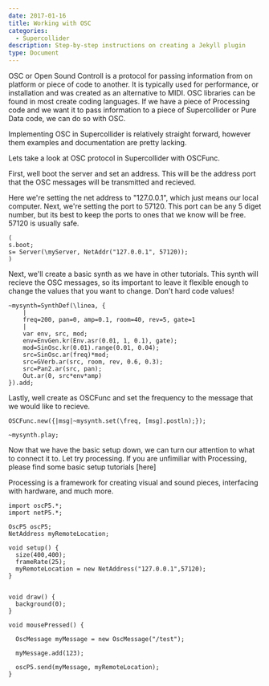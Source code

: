 ```yaml
---
date: 2017-01-16
title: Working with OSC
categories:
  - Supercollider
description: Step-by-step instructions on creating a Jekyll plugin
type: Document
---
```

OSC or Open Sound Controll is a protocol for passing information from on platform or piece of code to another. It is typically used for performance, or installation and was created as an alternative to MIDI. OSC libraries can be found in most create coding languages. If we have a piece of Processing code and we want it to pass information to a piece of Supercollider or Pure Data code, we can do so with OSC. 

Implementing OSC in Supercollider is relatively straight forward, however them examples and documentation are pretty lacking.

Lets take a look at OSC protocol in Supercollider with OSCFunc. 

First, well boot the server and set an address. This will be the address port that the OSC messages will be transmitted and recieved.

Here we're setting the net address to "127.0.0.1", which just means our local computer. Next, we're setting the port to 57120. This port can be any 5 diget number, but its best to keep the ports to ones that we know will be free. 57120 is usually safe.

```
(
s.boot;
s= Server(\myServer, NetAddr("127.0.0.1", 57120));
)
```


Next, we'll create a basic synth as we have in other tutorials. This synth will recieve the OSC messages, so its important to leave it flexible enough to change the values that you want to change. Don't hard code values!

```
~mysynth=SynthDef(\linea, {
    |
    freq=200, pan=0, amp=0.1, room=40, rev=5, gate=1
    |
    var env, src, mod;
    env=EnvGen.kr(Env.asr(0.01, 1, 0.1), gate);
    mod=SinOsc.kr(0.01).range(0.01, 0.04);
    src=SinOsc.ar(freq)*mod;
    src=GVerb.ar(src, room, rev, 0.6, 0.3);
    src=Pan2.ar(src, pan);
    Out.ar(0, src*env*amp)
}).add;
```

Lastly, well create as OSCFunc and set the frequency to the message that we would like to recieve. 

```
OSCFunc.new({|msg|~mysynth.set(\freq, [msg].postln);});

~mysynth.play;
```


Now that we have the basic setup down, we can turn our attention to what to connect it to. Let try processing. If you are unfimiliar with Processing, please find some basic setup tutorials [here]

Processing is a framework for creating visual and sound pieces, interfacing with hardware, and much more.

```
import oscP5.*;
import netP5.*;
  
OscP5 oscP5;
NetAddress myRemoteLocation;

void setup() {
  size(400,400);
  frameRate(25);
  myRemoteLocation = new NetAddress("127.0.0.1",57120);
}


void draw() {
  background(0);  
}

void mousePressed() {

  OscMessage myMessage = new OscMessage("/test");
  
  myMessage.add(123);

  oscP5.send(myMessage, myRemoteLocation); 
}
```
